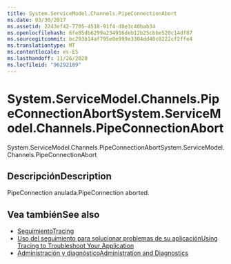 ```yaml
---
title: System.ServiceModel.Channels.PipeConnectionAbort
ms.date: 03/30/2017
ms.assetid: 2243ef42-7705-4518-91f4-d8e3c40bab34
ms.openlocfilehash: 6fe85db6299a234916deb12b25cbbe520c14df87
ms.sourcegitcommit: bc293b14af795e0e999e3304dd40c0222cf2ffe4
ms.translationtype: MT
ms.contentlocale: es-ES
ms.lasthandoff: 11/26/2020
ms.locfileid: "96292189"
---
```

# <a name="systemservicemodelchannelspipeconnectionabort"></a><span data-ttu-id="f36bd-102">System.ServiceModel.Channels.PipeConnectionAbort</span><span class="sxs-lookup"><span data-stu-id="f36bd-102">System.ServiceModel.Channels.PipeConnectionAbort</span></span>

<span data-ttu-id="f36bd-103">System.ServiceModel.Channels.PipeConnectionAbort</span><span class="sxs-lookup"><span data-stu-id="f36bd-103">System.ServiceModel.Channels.PipeConnectionAbort</span></span>  
  
## <a name="description"></a><span data-ttu-id="f36bd-104">Descripción</span><span class="sxs-lookup"><span data-stu-id="f36bd-104">Description</span></span>  

 <span data-ttu-id="f36bd-105">PipeConnection anulada.</span><span class="sxs-lookup"><span data-stu-id="f36bd-105">PipeConnection aborted.</span></span>  
  
## <a name="see-also"></a><span data-ttu-id="f36bd-106">Vea también</span><span class="sxs-lookup"><span data-stu-id="f36bd-106">See also</span></span>

- [<span data-ttu-id="f36bd-107">Seguimiento</span><span class="sxs-lookup"><span data-stu-id="f36bd-107">Tracing</span></span>](index.md)
- [<span data-ttu-id="f36bd-108">Uso del seguimiento para solucionar problemas de su aplicación</span><span class="sxs-lookup"><span data-stu-id="f36bd-108">Using Tracing to Troubleshoot Your Application</span></span>](using-tracing-to-troubleshoot-your-application.md)
- [<span data-ttu-id="f36bd-109">Administración y diagnóstico</span><span class="sxs-lookup"><span data-stu-id="f36bd-109">Administration and Diagnostics</span></span>](../index.md)

